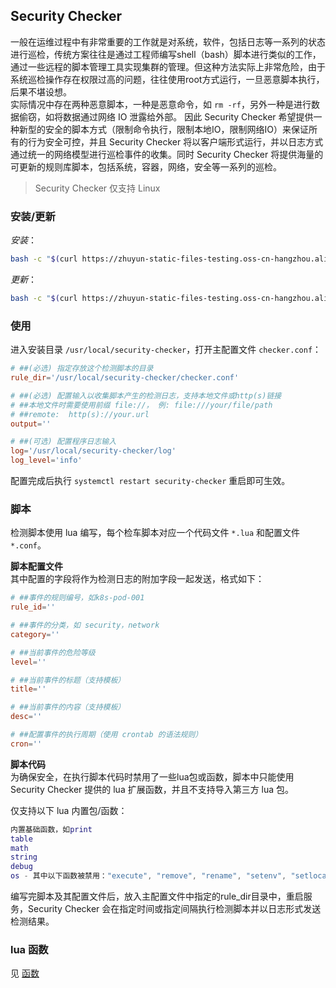 
## Security Checker
一般在运维过程中有非常重要的工作就是对系统，软件，包括日志等一系列的状态进行巡检，传统方案往往是通过工程师编写shell（bash）脚本进行类似的工作，通过一些远程的脚本管理工具实现集群的管理。但这种方法实际上非常危险，由于系统巡检操作存在权限过高的问题，往往使用root方式运行，一旦恶意脚本执行，后果不堪设想。  
实际情况中存在两种恶意脚本，一种是恶意命令，如 `rm -rf`，另外一种是进行数据偷窃，如将数据通过网络 IO 泄露给外部。 
因此 Security Checker 希望提供一种新型的安全的脚本方式（限制命令执行，限制本地IO，限制网络IO）来保证所有的行为安全可控，并且 Security Checker 将以客户端形式运行，并以日志方式通过统一的网络模型进行巡检事件的收集。同时 Security Checker 将提供海量的可更新的规则库脚本，包括系统，容器，网络，安全等一系列的巡检。

>Security Checker 仅支持 Linux

### 安装/更新

*安装*：  
``` bash
bash -c "$(curl https://zhuyun-static-files-testing.oss-cn-hangzhou.aliyuncs.com/security-checker/install.sh)"
```

*更新*：  
``` bash
bash -c "$(curl https://zhuyun-static-files-testing.oss-cn-hangzhou.aliyuncs.com/security-checker/install.sh) --upgrade"
```

### 使用

进入安装目录 `/usr/local/security-checker`，打开主配置文件 `checker.conf`：  
``` toml
# ##(必选) 指定存放这个检测脚本的目录
rule_dir='/usr/local/security-checker/checker.conf'

# ##(必选) 配置输入以收集脚本产生的检测日志，支持本地文件或http(s)链接
# ##本地文件时需要使用前缀 file://， 例: file:///your/file/path
# ##remote:  http(s)://your.url
output=''

# ##(可选) 配置程序日志输入
log='/usr/local/security-checker/log'
log_level='info'
```

配置完成后执行 `systemctl restart security-checker` 重启即可生效。


### 脚本

检测脚本使用 lua 编写，每个检车脚本对应一个代码文件 `*.lua` 和配置文件 `*.conf`。   

**脚本配置文件**  
其中配置的字段将作为检测日志的附加字段一起发送，格式如下：    
``` toml
# ##事件的规则编号，如k8s-pod-001
rule_id=''

# ##事件的分类，如 security，network
category=''

# ##当前事件的危险等级
level=''

# ##当前事件的标题（支持模板）
title=''

# ##当前事件的内容（支持模板）
desc=''

# ##配置事件的执行周期（使用 crontab 的语法规则）
cron=''
```

**脚本代码**  
为确保安全，在执行脚本代码时禁用了一些lua包或函数，脚本中只能使用 Security Checker 提供的 lua 扩展函数，并且不支持导入第三方 lua 包。  

仅支持以下 lua 内置包/函数：  
``` lua
内置基础函数，如print
table
math
string
debug
os - 其中以下函数被禁用："execute", "remove", "rename", "setenv", "setlocale"
```

编写完脚本及其配置文件后，放入主配置文件中指定的rule_dir目录中，重启服务，Security Checker 会在指定时间或指定间隔执行检测脚本并以日志形式发送检测结果。  

### lua 函数
见 [函数](./docs/funcs.md)